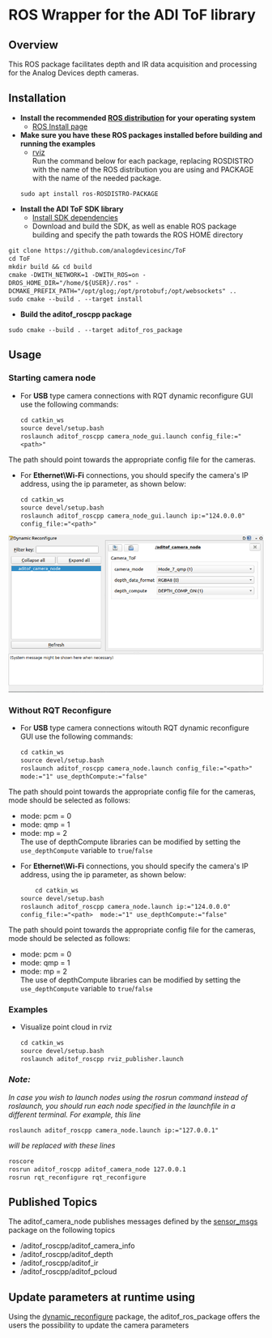 
# ROS Wrapper for the ADI ToF library

## Overview
This ROS package facilitates depth and IR data acquisition and processing for the Analog Devices depth cameras.

## Installation

- **Install the recommended [ROS distribution](http://wiki.ros.org/Distributions) for your operating system**
  - [ROS Install page](http://wiki.ros.org/ROS/Installation)
- **Make sure you have these ROS packages installed before building and running the examples**
  - [rviz](http://wiki.ros.org/rviz)\
    Run the command below for each package, replacing ROSDISTRO with the name of the ROS distribution you are using and PACKAGE with the name of the needed package.
  ```console
  sudo apt install ros-ROSDISTRO-PACKAGE
  ```
- **Install the ADI ToF SDK library**
  - [Install SDK dependencies](https://github.com/analogdevicesinc/ToF/blob/master/doc/itof/linux_build_instructions.md)
  - Download and build the SDK, as well as enable ROS package building and specify the path towards the ROS HOME directory
```console
git clone https://github.com/analogdevicesinc/ToF
cd ToF
mkdir build && cd build
cmake -DWITH_NETWORK=1 -DWITH_ROS=on -DROS_HOME_DIR="/home/${USER}/.ros" -DCMAKE_PREFIX_PATH="/opt/glog;/opt/protobuf;/opt/websockets" ..
sudo cmake --build . --target install
```
 - **Build the aditof_roscpp package**
  ```console
  sudo cmake --build . --target aditof_ros_package
  ```


## Usage
### Starting camera node
* For <b>USB</b> type camera connections with RQT dynamic reconfigure GUI use the following commands:
    ```console
    cd catkin_ws
    source devel/setup.bash
    roslaunch aditof_roscpp camera_node_gui.launch config_file:="<path>"
    ```
    
The path should point towards the appropriate config file for the cameras. 
* For <b>Ethernet\Wi-Fi</b> connections, you should specify the camera's IP address, using the ip parameter, as shown below:

    ```console
    cd catkin_ws
    source devel/setup.bash
    roslaunch aditof_roscpp camera_node_gui.launch ip:="124.0.0.0" config_file:="<path>"
    ```
    
 <p align="center"><img src="../../doc/img/ros_dynamic_reconfigure.png" /></p>
 
### Without RQT Reconfigure
* For <b>USB</b> type camera connections witouth RQT dynamic reconfigure GUI use the following commands:
    ```console
    cd catkin_ws
    source devel/setup.bash
    roslaunch aditof_roscpp camera_node.launch config_file:="<path>" mode:="1" use_depthCompute:="false"
    ```
The path should point towards the appropriate config file for the cameras, mode should be selected as follows:
  - mode: pcm = 0
  - mode: qmp = 1 
  - mode: mp = 2 </br>
The use of depthCompute libraries can be modified by setting the ```use_depthCompute``` variable to ```true```/```false```
* For <b>Ethernet\Wi-Fi</b> connections, you should specify the camera's IP address, using the ip parameter, as shown below:
    ```console
        cd catkin_ws
    source devel/setup.bash
    roslaunch aditof_roscpp camera_node.launch ip:="124.0.0.0" config_file:="<path>  mode:="1" use_depthCompute:="false"
    ```
The path should point towards the appropriate config file for the cameras, mode should be selected as follows:
  - mode: pcm = 0
  - mode: qmp = 1 
  - mode: mp = 2 </br>
The use of depthCompute libraries can be modified by setting the ```use_depthCompute``` variable to ```true```/```false```

### Examples
  - Visualize point cloud in rviz
    ```console
    cd catkin_ws
    source devel/setup.bash
    roslaunch aditof_roscpp rviz_publisher.launch
    ```

 ### ***Note:***
 *In case you wish to launch nodes using the rosrun command instead of roslaunch, you should run each node specified in the launchfile in a different terminal. For example, this line*
```console
roslaunch aditof_roscpp camera_node.launch ip:="127.0.0.1"
```
*will be replaced with these lines*

```console
roscore
rosrun aditof_roscpp aditof_camera_node 127.0.0.1
rosrun rqt_reconfigure rqt_reconfigure
```
## Published Topics
The aditof_camera_node publishes messages defined by the [sensor_msgs](http://wiki.ros.org/sensor_msgs) package on the following topics
- /aditof_roscpp/aditof_camera_info
- /aditof_roscpp/aditof_depth
- /aditof_roscpp/aditof_ir
- /aditof_roscpp/aditof_pcloud

## Update parameters at runtime using
Using the [dynamic_reconfigure](http://wiki.ros.org/dynamic_reconfigure) package, the aditof_ros_package offers the users the possibility to update the camera parameters

